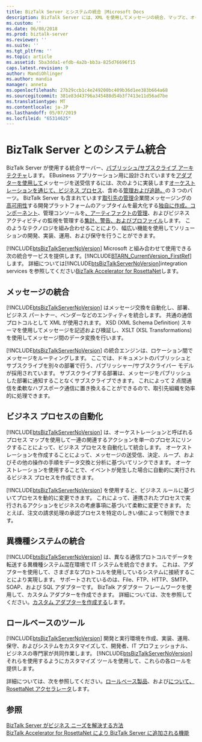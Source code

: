 ```yaml
---
title: BizTalk Server とシステムの統合 |Microsoft Docs
description: BizTalk Server には、XML を使用してメッセージの統合、マップと、オーケストレーションを使用してビジネス プロセスを自動化および FTP、HTTP、SMTP、SOAP、および SQL などのさまざまなプロトコルを使用するシステムと連携する機能が含まれています。
ms.custom: ''
ms.date: 06/08/2018
ms.prod: biztalk-server
ms.reviewer: ''
ms.suite: ''
ms.tgt_pltfrm: ''
ms.topic: article
ms.assetid: 5ba3dda1-efdb-4a2b-bb3a-825d76696f15
caps.latest.revision: 9
author: MandiOhlinger
ms.author: mandia
manager: anneta
ms.openlocfilehash: 27b29ccb1c4e249200bc409b36d1ee383b664a68
ms.sourcegitcommit: 381e83d43796a345488d54b3f7413e11d56ad7be
ms.translationtype: MT
ms.contentlocale: ja-JP
ms.lasthandoff: 05/07/2019
ms.locfileid: "65314625"
---
```

# <a name="systems-integration-with-biztalk-server"></a>BizTalk Server とのシステム統合
BizTalk Server が使用する統合サーバー、[パブリッシュ/サブスクライブ アーキテクチャ](../../core/publish-and-subscribe-architecture.md)します。 EBusiness アプリケーション用に設計されていますを[アダプターを使用して](../../core/using-adapters.md)メッセージを送受信するには、次のように実装します[オーケストレーションを通じて、ビジネス プロセス](../../core/defining-business-processes.md)、含める[管理および追跡。](../../core/management-and-tracking-architecture.md)の 3 つのパーツ。 BizTalk Server も含まれています[取引先の管理](../../core/trading-partner-management-using-biztalk-server.md)企業間メッセージングの[高可用性](../../core/planning-for-high-availability3.md)する開発プラットフォームのアップタイムを最大化する[独自に作成。コンポーネント](../../core/developing-custom-components.md)、管理コンソールを[、アーティファクトの管理](../../core/operational-and-administrative-tasks-in-your-biztalk-environment.md)、およびビジネス アクティビティの監視を管理する[集計、警告、およびプロファイル](../../core/using-business-activity-monitoring.md)します。 このようなテクノロジを組み合わせることにより、幅広い機能を使用してソリューションの開発、実装、運用、および保守を行うことができます。  
  
 [!INCLUDE[btsBizTalkServerNoVersion](../../includes/btsbiztalkservernoversion-md.md)] Microsoft と組み合わせて使用できる次の統合サービスを提供します。[!INCLUDE[BTARN_CurrentVersion_FirstRef](../../includes/btarn-currentversion-firstref-md.md)]します。 詳細については[!INCLUDE[btsBizTalkServerNoVersion](../../includes/btsbiztalkservernoversion-md.md)]integration services を参照してください[BizTalk Accelerator for RosettaNet](microsoft-biztalk-accelerator-for-rosettanet-documentation.md)します。
  
## <a name="message-integration"></a>メッセージの統合  
 [!INCLUDE[btsBizTalkServerNoVersion](../../includes/btsbiztalkservernoversion-md.md)] はメッセージ交換を自動化し、部署、ビジネス パートナー、ベンダーなどのエンティティを統合します。 共通の通信プロトコルとして XML が使用されます。 XSD (XML Schema Definition) スキーマを使用してメッセージを記述および検証し、XSLT (XSL Transformations) を使用してメッセージ間のデータ変換を行います。  
  
 [!INCLUDE[btsBizTalkServerNoVersion](../../includes/btsbiztalkservernoversion-md.md)] の統合エンジンは、ロケーション間でメッセージをルーティングします。 ここでは、ドキュメントのパブリッシュとサブスクライブを別々の部署で行う、パブリッシャー/サブスクライバー モデルが採用されています。 サブスクライブする部署は、メッセージをパブリッシュした部署に通知することなくサブスクライブできます。 これによって 2 点間通信を柔軟なハブスポーク通信に置き換えることができるので、取引先組織を効率的に処理できます。  
  
## <a name="business-process-automation"></a>ビジネス プロセスの自動化  
 [!INCLUDE[btsBizTalkServerNoVersion](../../includes/btsbiztalkservernoversion-md.md)] は、オーケストレーションと呼ばれるプロセス マップを使用して一連の関連するアクションを単一のプロセスにリンクすることによって、ビジネス プロセスを自動化して統合します。 オーケストレーションを作成することによって、メッセージの送受信、決定、ループ、およびその他の操作の手順をデータ交換と分析に基づいてリンクできます。 オーケストレーションを使用することで、イベントが発生した場合に自動的に実行されるビジネス プロセスを作成できます。  
  
 [!INCLUDE[btsBizTalkServerNoVersion](../../includes/btsbiztalkservernoversion-md.md)] を使用すると、ビジネス ルールに基づいてプロセスを動的に変更できます。 これによって、連携されたプロセスで実行されるアクションをビジネスの考慮事項に基づいて柔軟に変更できます。 たとえば、注文の請求処理の承認プロセスを特定のしきい値によって制限できます。  
  
  
## <a name="integration-of-heterogeneous-systems"></a>異機種システムの統合  
 [!INCLUDE[btsBizTalkServerNoVersion](../../includes/btsbiztalkservernoversion-md.md)] は、異なる通信プロトコルでデータを転送する異機種システム混在環境で IT システムを統合できます。 これは、アダプターを使用して、さまざまなプロトコルを使用しているシステムに接続することにより実現します。 サポートされているのは、File、FTP、HTTP、SMTP、SOAP、および SQL アダプターです。 BizTalk アダプター フレームワークを使用して、カスタム アダプターを作成できます。 詳細については、次を参照してください。[カスタム アダプターを作成する](../../core/developing-custom-adapters.md)します。
  
## <a name="role-based-tools"></a>ロールベースのツール  
 [!INCLUDE[btsBizTalkServerNoVersion](../../includes/btsbiztalkservernoversion-md.md)] 開発と実行環境を作成、実装、運用、保守、およびシステムをカスタマイズして、開発者、IT プロフェッショナル、ビジネスの専門家が共同作業します。 [!INCLUDE[btsBizTalkServerNoVersion](../../includes/btsbiztalkservernoversion-md.md)] それらを使用するようにカスタマイズ ツールを使用して、これらの各ロールを提供します。  
  
 詳細については、次を参照してください。[ロールベース製品](../../adapters-and-accelerators/accelerator-rosettanet/a-role-based-product2.md)、および[について、RosettaNet アクセラレータ](../../adapters-and-accelerators/accelerator-rosettanet/learn-the-rosettanet-accelerator-and-the-biztalk-tools-available.md)します。
  
## <a name="see-also"></a>参照  
 [BizTalk Server がビジネス ニーズを解決する方法](../../adapters-and-accelerators/accelerator-rosettanet/how-biztalk-server-solves-the-business-need1.md)   
 [BizTalk Accelerator for RosettaNet により BizTalk Server に追加される機能](../../adapters-and-accelerators/accelerator-rosettanet/what-biztalk-accelerator-for-rosettanet-adds-to-biztalk-server.md)
